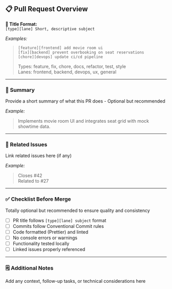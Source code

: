 ## 📋 Pull Request Overview

**🧩 Title Format:**  
`[type][lane] Short, descriptive subject`  

_Examples:_  
> `[feature][frontend] add movie room ui`  
> `[fix][backend] prevent overbooking on seat reservations`  
> `[chore][devops] update ci/cd pipeline`  
>   
> Types: feature, fix, chore, docs, refactor, test, style  
> Lanes: frontend, backend, devops, ux, general  

---

### 🧠 Summary
Provide a short summary of what this PR does - Optional but recommended

_Example:_
> Implements movie room UI and integrates seat grid with mock showtime data.

---

### 🧩 Related Issues
Link related issues here (if any)  

_Example:_
> Closes #42  
> Related to #27

---

### ✅ Checklist Before Merge
Totally optional but recommended to ensure quality and consistency  
- [ ] PR title follows `[type][lane] subject` format
- [ ] Commits follow Conventional Commit rules
- [ ] Code formatted (Prettier) and linted
- [ ] No console errors or warnings
- [ ] Functionality tested locally
- [ ] Linked issues properly referenced

---

### 🗒️ Additional Notes
Add any context, follow-up tasks, or technical considerations here
